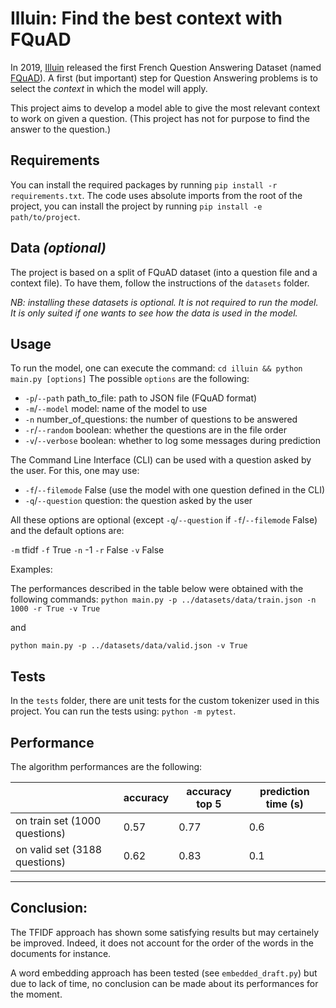# Illuin: Find the best context with FQuAD

In 2019, [Illuin](https://www.illuin.tech/) released the first French Question Answering Dataset (named [FQuAD](https://fquad.illuin.tech/)). A first (but important) step for Question Answering problems is to select the *context* in which the model will apply.

This project aims to develop a model able to give the most relevant context to work on given a question. (This project has not for purpose to find the answer to the question.)

## Requirements

You can install the required packages by running `pip install -r requirements.txt`. The code uses absolute imports from the root of the project, you can install the project by running `pip install -e path/to/project`.

## Data *(optional)*

The project is based on a split of FQuAD dataset (into a question file and a context file). To have them, follow the instructions of the `datasets` folder. 

*NB: installing these datasets is optional. It is not required to run the model. It is only suited if one wants to see how the data is used in the model.*

## Usage

To run the model, one can execute the command:
`cd illuin && python main.py [options]`
The possible `options` are the following:
- `-p`/`--path` path_to_file: path to JSON file (FQuAD format)
- `-m`/`--model` model: name of the model to use
- `-n` number_of_questions: the number of questions to be answered
- `-r`/`--random` boolean: whether the questions are in the file order
- `-v`/`--verbose` boolean: whether to log some messages during prediction

The Command Line Interface (CLI) can be used with a question asked by the user. For this, one may use:

- `-f`/`--filemode` False (use the model with one question defined in the CLI)
- `-q`/`--question` question: the question asked by the user

All these options are optional (except `-q`/`--question` if `-f`/`--filemode` False) and the default options are:

`-m` tfidf `-f` True `-n` -1 `-r` False  `-v` False

Examples:

The performances described in the table below were obtained with the following commands:
`python main.py -p ../datasets/data/train.json -n 1000 -r True -v True`

and

`python main.py -p ../datasets/data/valid.json -v True`

## Tests

In the `tests` folder, there are unit tests for the custom tokenizer used in this project. You can run the tests using: `python -m pytest`.

## Performance

The algorithm performances are the following:

|                              | accuracy      |  accuracy top 5 | prediction time (s)
| ----------------------------| ------------- |------------- | ------------- |
| on train set (1000 questions)  | 0.57      | 0.77         | 0.6 |
| on valid set (3188 questions)| 0.62        | 0.83         | 0.1 |

----

## Conclusion: 

The TFIDF approach has shown some satisfying results but may certainely be improved. Indeed, it does not account for the order of the words in the documents for instance. 

A word embedding approach has been tested (see `embedded_draft.py`) but due to lack of time, no conclusion can be made about its performances for the moment.